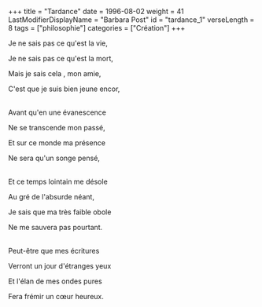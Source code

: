 +++
title = "Tardance"
date = 1996-08-02
weight = 41
LastModifierDisplayName = "Barbara Post"
id = "tardance_1"
verseLength = 8
tags = ["philosophie"]
categories = ["Création"]
+++

Je ne sais pas ce qu'est la vie,

Je ne sais pas ce qu'est la mort,

Mais je sais cela , mon amie,

C'est que je suis bien jeune encor,

 \
Avant qu'en une évanescence

Ne se transcende mon passé,

Et sur ce monde ma présence

Ne sera qu'un songe pensé,

 \
Et ce temps lointain me désole

Au gré de l'absurde néant,

Je sais que ma très faible obole

Ne me sauvera pas pourtant.

 \
Peut-être que mes écritures

Verront un jour d'étranges yeux

Et l'élan de mes ondes pures

Fera frémir un cœur heureux.
